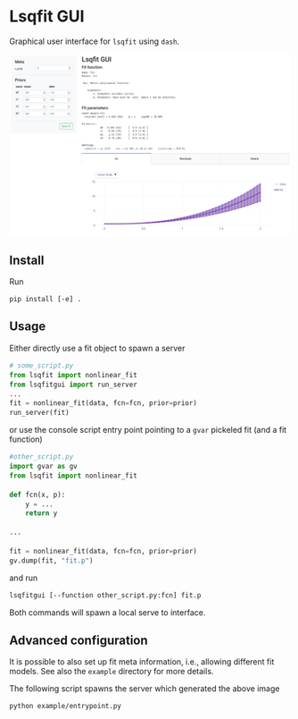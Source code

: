 # Lsqfit GUI

Graphical user interface for `lsqfit` using `dash`.

![GUI example generated by `example/entrypoint.py`](doc/static/gui-example.png)

## Install

Run
```
pip install [-e] .
```

## Usage

Either directly use a fit object to spawn a server
```python
# some_script.py
from lsqfit import nonlinear_fit
from lsqfitgui import run_server
...
fit = nonlinear_fit(data, fcn=fcn, prior=prior)
run_server(fit)
```
or use the console script entry point pointing to a `gvar` pickeled fit (and a fit function)
```python
#other_script.py
import gvar as gv
from lsqfit import nonlinear_fit

def fcn(x, p):
    y = ...
    return y

...

fit = nonlinear_fit(data, fcn=fcn, prior=prior)
gv.dump(fit, "fit.p")
```
and run
```bash
lsqfitgui [--function other_script.py:fcn] fit.p
```

Both commands will spawn a local serve to interface.

## Advanced configuration

It is possible to also set up fit meta information, i.e., allowing different fit models. See also the `example` directory for more details.

The following script spawns the server which generated the above image
```bash
python example/entrypoint.py
```
